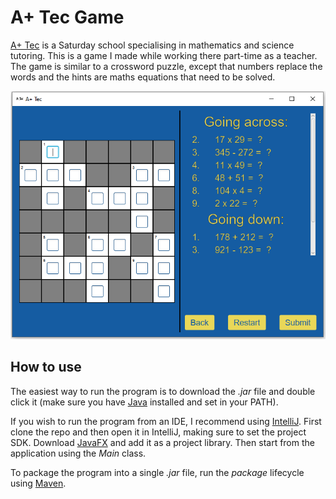 # A+ Tec Game

[A+ Tec](http://www.aplustec.org/) is a Saturday school specialising in
mathematics and science tutoring. This is a game I made while working there
part-time as a teacher. The game is similar to a crossword puzzle, except that
numbers replace the words and the hints are maths equations that need to be
solved.

![](https://github.com/Meezeus/a-plus-tec/blob/60f0a880dc6b2e4a22a43f9b873adaed7fed3848/a-plus-tec-puzzle.png?raw=true)

## How to use

The easiest way to run the program is to download the *.jar* file and double
click it (make sure you have [Java](https://www.java.com/en/) installed and set
in your PATH).

If you wish to run the program from an IDE, I recommend using
[IntelliJ](https://www.jetbrains.com/idea/). First clone the repo and then open
it in IntelliJ, making sure to set the project SDK. Download
[JavaFX](https://openjfx.io/) and add it as a project library. Then start from
the application using the *Main* class.

To package the program into a single *.jar* file, run the *package* lifecycle
using [Maven](https://maven.apache.org/).
